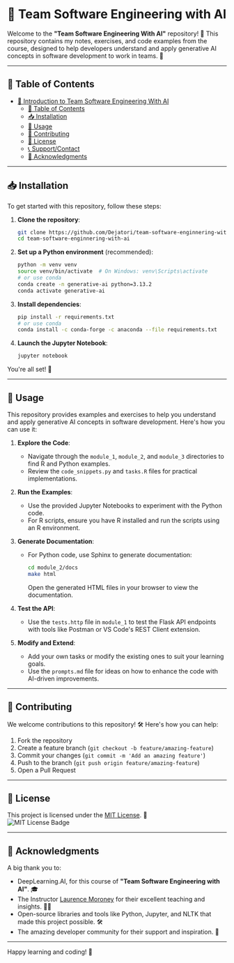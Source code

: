 # 📘 Team Software Engineering with AI

Welcome to the **"Team Software Engineering With AI"** repository! 🌟 This repository contains
my notes, exercises, and code examples from the course, designed to help developers understand 
and apply generative AI concepts in software development to work in teams. 🚀

---

## 📑 Table of Contents

- [📘 Introduction to Team Software Engineering With AI](#-team-software-enginnering-with-ai)
    - [📑 Table of Contents](#-table-of-contents)
    - [📥 Installation](#-installation)
    - [📖 Usage](#-usage)
    - [🤝 Contributing](#-contributing)
    - [📜 License](#-license)
    - [📞 Support/Contact](#-supportcontact)
    - [🙏 Acknowledgments](#-acknowledgments)

---

## 📥 Installation

To get started with this repository, follow these steps:

1. **Clone the repository**:
   ```bash
   git clone https://github.com/Dejatori/team-software-enginnering-with-ai
   cd team-software-enginnering-with-ai
   ```

2. **Set up a Python environment** (recommended):
   ```bash
   python -m venv venv
   source venv/bin/activate  # On Windows: venv\Scripts\activate
   # or use conda
   conda create -n generative-ai python=3.13.2
   conda activate generative-ai
   ```

3. **Install dependencies**:
   ```bash
   pip install -r requirements.txt
   # or use conda
   conda install -c conda-forge -c anaconda --file requirements.txt
   ```

4. **Launch the Jupyter Notebook**:
   ```bash
   jupyter notebook
   ```

You're all set! 🎉

---

## 📖 Usage

This repository provides examples and exercises to help you understand and apply generative AI concepts in software development. Here's how you can use it:

1. **Explore the Code**:
   - Navigate through the `module_1`, `module_2`, and `module_3` directories to find R and Python examples.
   - Review the `code_snippets.py` and `tasks.R` files for practical implementations.

2. **Run the Examples**:
   - Use the provided Jupyter Notebooks to experiment with the Python code.
   - For R scripts, ensure you have R installed and run the scripts using an R environment.

3. **Generate Documentation**:
   - For Python code, use Sphinx to generate documentation:
     ```bash
     cd module_2/docs
     make html
     ```
     Open the generated HTML files in your browser to view the documentation.

4. **Test the API**:
   - Use the `tests.http` file in `module_1` to test the Flask API endpoints with tools like Postman or VS Code's REST Client extension.

5. **Modify and Extend**:
   - Add your own tasks or modify the existing ones to suit your learning goals.
   - Use the `prompts.md` file for ideas on how to enhance the code with AI-driven improvements.

---

## 🤝 Contributing

We welcome contributions to this repository! 🛠️ Here's how you can help:

1. Fork the repository
2. Create a feature branch (`git checkout -b feature/amazing-feature`)
3. Commit your changes (`git commit -m 'Add an amazing feature'`)
4. Push to the branch (`git push origin feature/amazing-feature`)
5. Open a Pull Request

---

## 📜 License

This project is licensed under the [MIT License](https://opensource.org/licenses/MIT). 📝  
![MIT License Badge](https://img.shields.io/badge/License-MIT-blue.svg)

---

## 🙏 Acknowledgments

A big thank you to:

- DeepLearning.AI, for this course of **"Team Software Engineering with AI"**. 🎓
- The Instructor [Laurence Moroney](https://www.linkedin.com/in/laurence-moroney/) for their excellent teaching
and insights. 👨‍🏫
- Open-source libraries and tools like Python, Jupyter, and NLTK that made this project possible. 🛠️
- The amazing developer community for their support and inspiration. 🌟

---

Happy learning and coding! 🎉